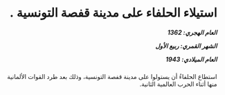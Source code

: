<h1 dir="rtl">استيلاء الحلفاء على مدينة قفصة التونسية .</h1>

<h5 dir="rtl">العام الهجري:  1362

الشهر القمري: ربيع الأول

العام الميلادي: 1943</h5>

<p dir="rtl">استطاع الحلفاءُ أن يستولوا على مدينة قفصة التونسية، وذلك بعد طرد القوات الألمانية منها أثناء الحرب العالمية الثانية.</p></br>
